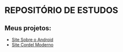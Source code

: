 <h1>REPOSITÓRIO DE ESTUDOS</h1>

<h2>Meus projetos:</h2>
<ul>
    <li><a href="https://9-f0xo.github.io/HTML5_CSS3/estudo/desafios-modulo02/desafio10/android.html" rel="external" target="_blank">Site Sobre o Android</a></li>
    <li><a href="https://9-f0xo.github.io/HTML5_CSS3/estudo/desafios-modulo03/cordel.html" rel="external" target="_blank">Site Cordel Moderno</a></li>
</ul>
